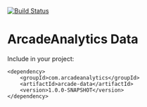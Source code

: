 [![Build Status](https://travis-ci.org/ArcadeAnalytics/arcade-data.svg?branch=master)](https://travis-ci.org/ArcadeAnalytics/arcade-data)

# ArcadeAnalytics Data 

Include in your project:

```$xml
<dependency>
    <groupId>com.arcadeanalytics</groupId>
    <artifactId>arcade-data</artifactId>
    <version>1.0.0-SNAPSHOT</version>
</dependency>
```